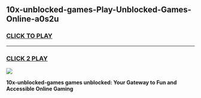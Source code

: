 
## 10x-unblocked-games-Play-Unblocked-Games-Online-a0s2u
<h3>
<a href="https://premium76.site?title=10x-unblocked-games&ref=25A">CLICK TO PLAY</a></h3>
<hr>

<h3>
<a href="https://premium76.site?title=10x-unblocked-games&ref=25A">CLICK 2 PLAY</a>
  
</h3>

<a href="https://premium76.site?title=10x-unblocked-games&ref=25A"><img src="https://clearcache.store/games.png"></a>


**10x-unblocked-games games unblocked: Your Gateway to Fun and Accessible Online Gaming**
